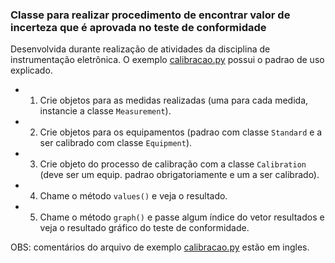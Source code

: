 ### Classe para realizar procedimento de encontrar valor de incerteza que é aprovada no teste de conformidade
Desenvolvida durante realização de atividades da disciplina de instrumentação eletrônica.
O exemplo [calibracao.py](https://github.com/igor-stefan/calibClassInst/blob/master/calibracao.py) possui o padrao de uso explicado.
-    1. Crie objetos para as medidas realizadas (uma para cada medida, instancie a classe ```Measurement```).
-    2. Crie objetos para os equipamentos (padrao com classe ```Standard``` e a ser calibrado com classe ```Equipment```).
-    3. Crie objeto do processo de calibração com a classe ```Calibration``` (deve ser um equip. padrao obrigatoriamente e um a ser calibrado).
-    4. Chame o método ```values()``` e veja o resultado.
-    5. Chame o método ```graph()``` e passe algum índice do vetor resultados e veja o resultado gráfico do teste de conformidade.

OBS: comentários do arquivo de exemplo [calibracao.py](https://github.com/igor-stefan/calibClassInst/blob/master/calibracao.py) estão em ingles.
